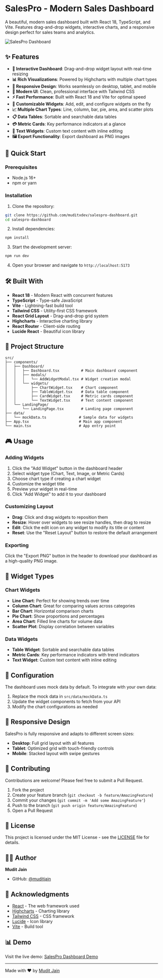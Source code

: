 # SalesPro - Modern Sales Dashboard

A beautiful, modern sales dashboard built with React 18, TypeScript, and Vite. Features drag-and-drop widgets, interactive charts, and a responsive design perfect for sales teams and analytics.

![SalesPro Dashboard](https://via.placeholder.com/800x400/2563eb/ffffff?text=SalesPro+Dashboard)

## ✨ Features

- **🎯 Interactive Dashboard**: Drag-and-drop widget layout with real-time resizing
- **📊 Rich Visualizations**: Powered by Highcharts with multiple chart types
- **📱 Responsive Design**: Works seamlessly on desktop, tablet, and mobile
- **🎨 Modern UI**: Clean, professional interface with Tailwind CSS
- **⚡ Fast Performance**: Built with React 18 and Vite for optimal speed
- **🔧 Customizable Widgets**: Add, edit, and configure widgets on the fly
- **📈 Multiple Chart Types**: Line, column, bar, pie, area, and scatter plots
- **📋 Data Tables**: Sortable and searchable data tables
- **💳 Metric Cards**: Key performance indicators at a glance
- **📝 Text Widgets**: Custom text content with inline editing
- **🖼️ Export Functionality**: Export dashboard as PNG images

## 🚀 Quick Start

### Prerequisites

- Node.js 16+ 
- npm or yarn

### Installation

1. Clone the repository:
```bash
git clone https://github.com/muditxdev/salespro-dashboard.git
cd salespro-dashboard
```

2. Install dependencies:
```bash
npm install
```

3. Start the development server:
```bash
npm run dev
```

4. Open your browser and navigate to `http://localhost:5173`

## 🛠️ Built With

- **React 18** - Modern React with concurrent features
- **TypeScript** - Type-safe JavaScript
- **Vite** - Lightning-fast build tool
- **Tailwind CSS** - Utility-first CSS framework
- **React Grid Layout** - Drag-and-drop grid system
- **Highcharts** - Interactive charting library
- **React Router** - Client-side routing
- **Lucide React** - Beautiful icon library

## 📁 Project Structure

```
src/
├── components/
│   ├── Dashboard/
│   │   ├── Dashboard.tsx          # Main dashboard component
│   │   ├── modals/
│   │   │   └── AddWidgetModal.tsx # Widget creation modal
│   │   └── widgets/
│   │       ├── ChartWidget.tsx    # Chart component
│   │       ├── TableWidget.tsx    # Data table component
│   │       ├── CardWidget.tsx     # Metric cards component
│   │       └── TextWidget.tsx     # Text content component
│   └── LandingPage/
│       └── LandingPage.tsx        # Landing page component
├── data/
│   └── mockData.ts               # Sample data for widgets
├── App.tsx                       # Main app component
└── main.tsx                      # App entry point
```

## 🎮 Usage

### Adding Widgets

1. Click the "Add Widget" button in the dashboard header
2. Select widget type (Chart, Text, Image, or Metric Cards)
3. Choose chart type if creating a chart widget
4. Customize the widget title
5. Preview your widget in real-time
6. Click "Add Widget" to add it to your dashboard

### Customizing Layout

- **Drag**: Click and drag widgets to reposition them
- **Resize**: Hover over widgets to see resize handles, then drag to resize
- **Edit**: Click the edit icon on any widget to modify its title or content
- **Reset**: Use the "Reset Layout" button to restore the default arrangement

### Exporting

Click the "Export PNG" button in the header to download your dashboard as a high-quality PNG image.

## 🎨 Widget Types

### Chart Widgets
- **Line Chart**: Perfect for showing trends over time
- **Column Chart**: Great for comparing values across categories
- **Bar Chart**: Horizontal comparison charts
- **Pie Chart**: Show proportions and percentages
- **Area Chart**: Filled line charts for volume data
- **Scatter Plot**: Display correlation between variables

### Data Widgets
- **Table Widget**: Sortable and searchable data tables
- **Metric Cards**: Key performance indicators with trend indicators
- **Text Widget**: Custom text content with inline editing

## 🔧 Configuration

The dashboard uses mock data by default. To integrate with your own data:

1. Replace the mock data in `src/data/mockData.ts`
2. Update the widget components to fetch from your API
3. Modify the chart configurations as needed

## 📱 Responsive Design

SalesPro is fully responsive and adapts to different screen sizes:

- **Desktop**: Full grid layout with all features
- **Tablet**: Optimized grid with touch-friendly controls
- **Mobile**: Stacked layout with swipe gestures

## 🤝 Contributing

Contributions are welcome! Please feel free to submit a Pull Request.

1. Fork the project
2. Create your feature branch (`git checkout -b feature/AmazingFeature`)
3. Commit your changes (`git commit -m 'Add some AmazingFeature'`)
4. Push to the branch (`git push origin feature/AmazingFeature`)
5. Open a Pull Request

## 📄 License

This project is licensed under the MIT License - see the [LICENSE](LICENSE) file for details.

## 👨‍💻 Author

**Mudit Jain**
- GitHub: [@muditjain](https://github.com/muditjain)

## 🙏 Acknowledgments

- [React](https://reactjs.org/) - The web framework used
- [Highcharts](https://www.highcharts.com/) - Charting library
- [Tailwind CSS](https://tailwindcss.com/) - CSS framework
- [Lucide](https://lucide.dev/) - Icon library
- [Vite](https://vitejs.dev/) - Build tool

## 📊 Demo

Visit the live demo: [SalesPro Dashboard Demo](https://your-demo-url.com)

---

Made with ❤️ by [Mudit Jain](https://github.com/muditxdev)